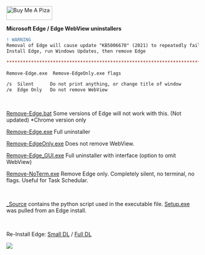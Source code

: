 <a href="https://www.buymeacoffee.com/wic8pmtmys" target="frameName"><img src="https://cdn.buymeacoffee.com/buttons/v2/default-blue.png" alt="Buy Me A Piza" height="36" width="120"></a>


**Microsoft Edge / Edge WebView uninstallers**

```diff
! WARNING
Removal of Edge will cause update "KB5006670" (2021) to repeatedly fail/rollback.
Install Edge, run Windows Updates, then remove Edge

****************************************************************************************

Remove-Edge.exe  Remove-EdgeOnly.exe flags

/s  Silent      Do not print anything, or change title of window
/e  Edge Only   Do not remove WebView

```

<br>

[Remove-Edge.bat](https://github.com/ShadowWhisperer/Remove-MS-Edge/blob/main/Remove-Edge.bat) Some versions of Edge will not work with this. (Not updated) *Chrome version only  

[Remove-Edge.exe](https://github.com/ShadowWhisperer/Remove-MS-Edge/blob/main/Remove-Edge.exe) Full uninstaller  

[Remove-EdgeOnly.exe](https://github.com/ShadowWhisperer/Remove-MS-Edge/blob/main/Remove-EdgeOnly.exe) Does not remove WebView.  

[Remove-Edge_GUI.exe](https://github.com/ShadowWhisperer/Remove-MS-Edge/blob/main/Remove-Edge_GUI.exe) Full uninstaller with interface (option to omit WebView)  

[Remove-NoTerm.exe](https://github.com/ShadowWhisperer/Remove-MS-Edge/blob/main/Remove-NoTerm.exe) Remove Edge only. Completely silent, no terminal, no flags. Useful for Task Schedular.

<br>

[_Source](https://github.com/ShadowWhisperer/Remove-MS-Edge/tree/main/_Source) contains the python script used in the executable file. [Setup.exe](https://www.virustotal.com/gui/file/4963532e63884a66ecee0386475ee423ae7f7af8a6c6d160cf1237d085adf05e) was pulled from an Edge install.  

<br>

Re-Install Edge: [Small DL](https://www.microsoft.com/en-us/edge/download?form=MA13FJ)  /  [Full DL](https://www.microsoft.com/en-us/edge/business/download?form=MA13FJ)  


<img src="https://github.com/ShadowWhisperer/Remove-MS-Edge/blob/main/_Source/Screenshot_GUI.PNG"/>
